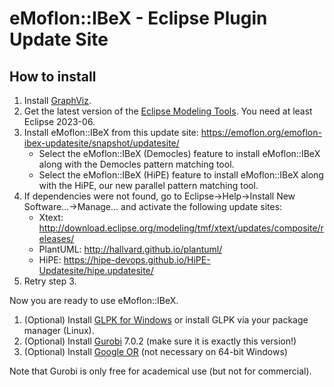 # eMoflon::IBeX - Eclipse Plugin Update Site

## How to install
1. Install [GraphViz](http://www.graphviz.org/download/).
1. Get the latest version of the [Eclipse Modeling Tools](https://www.eclipse.org/downloads/packages/). You need at least Eclipse 2023-06.
1. Install eMoflon::IBeX from this update site:
	https://emoflon.org/emoflon-ibex-updatesite/snapshot/updatesite/
    - Select the eMoflon::IBeX (Democles) feature to install eMoflon::IBeX along with the Democles pattern matching tool.
    - Select the eMoflon::IBeX (HiPE) feature to install eMoflon::IBeX along with the HiPE, our new parallel pattern matching tool.
1. If dependencies were not found, go to Eclipse->Help->Install New Software...->Manage... and activate the following update sites:
    - Xtext: http://download.eclipse.org/modeling/tmf/xtext/updates/composite/releases/
    - PlantUML: http://hallvard.github.io/plantuml/
    - HiPE: https://hipe-devops.github.io/HiPE-Updatesite/hipe.updatesite/
1. Retry step 3.
    
Now you are ready to use eMoflon::IBeX.

1. (Optional) Install [GLPK for Windows](https://sourceforge.net/projects/winglpk/)
	or install GLPK via your package manager (Linux).
1. (Optional) Install [Gurobi](http://www.gurobi.com/downloads/gurobi-optimizer) 7.0.2
	(make sure it is exactly this version!)
1. (Optional) Install [Google OR](https://developers.google.com/optimization/introduction/installing/binary) (not necessary on 64-bit Windows)

Note that Gurobi is only free for academical use (but not for commercial).
